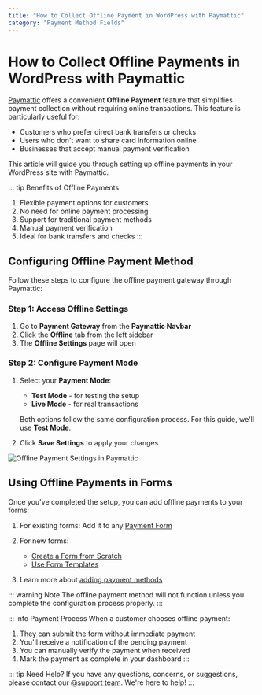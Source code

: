 ```yaml
---
title: "How to Collect Offline Payment in WordPress with Paymattic"
category: "Payment Method Fields"
---
```

# How to Collect Offline Payments in WordPress with Paymattic

[Paymattic](https://paymattic.com/) offers a convenient **Offline Payment** feature that simplifies payment collection without requiring online transactions. This feature is particularly useful for:

- Customers who prefer direct bank transfers or checks
- Users who don't want to share card information online
- Businesses that accept manual payment verification

This article will guide you through setting up offline payments in your WordPress site with Paymattic.

::: tip Benefits of Offline Payments
1. Flexible payment options for customers
2. No need for online payment processing
3. Support for traditional payment methods
4. Manual payment verification
5. Ideal for bank transfers and checks
:::

## Configuring Offline Payment Method

Follow these steps to configure the offline payment gateway through Paymattic:

### Step 1: Access Offline Settings

1. Go to **Payment Gateway** from the **Paymattic Navbar**
2. Click the **Offline** tab from the left sidebar
3. The **Offline Settings** page will open

### Step 2: Configure Payment Mode

1. Select your **Payment Mode**:
   - **Test Mode** - for testing the setup
   - **Live Mode** - for real transactions
   
   Both options follow the same configuration process. For this guide, we'll use **Test Mode**.

2. Click **Save Settings** to apply your changes

![Offline Payment Settings in Paymattic](/images/payment-method-fields/how-to-collect-offline-payment-in-wordpress-with-paymattic/Offline-Settings-page-scaled.webp)

## Using Offline Payments in Forms

Once you've completed the setup, you can add offline payments to your forms:

1. For existing forms: Add it to any [Payment Form](/payment-method-fields/how-to-create-your-first-payment-form-in-a-minute-and-accept-payments-with-paymattic)

2. For new forms:
   - [Create a Form from Scratch](/form-editor/how-to-create-a-form-from-scratch-with-paymattic)
   - [Use Form Templates](/form-editor/simple-form-templates)

3. Learn more about [adding payment methods](/payment-method-fields/how-to-use-the-payment-method-fields-section)

::: warning Note
The offline payment method will not function unless you complete the configuration process properly.
:::

::: info Payment Process
When a customer chooses offline payment:
1. They can submit the form without immediate payment
2. You'll receive a notification of the pending payment
3. You can manually verify the payment when received
4. Mark the payment as complete in your dashboard
:::

::: tip Need Help?
If you have any questions, concerns, or suggestions, please contact our [@support team](https://wpmanageninja.com/support-tickets/). We're here to help!
:::